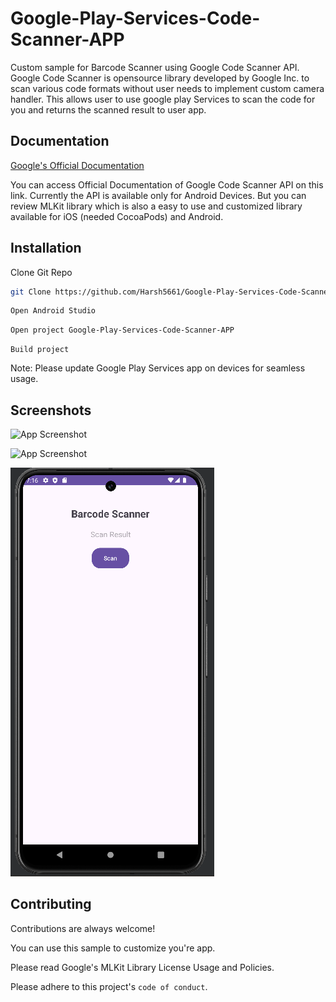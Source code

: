 
# Google-Play-Services-Code-Scanner-APP

Custom sample for Barcode Scanner using Google Code Scanner API. Google Code Scanner is opensource library developed by Google Inc. to scan various code formats without user needs to implement custom camera handler. This allows user to use google play Services to scan the code for you and returns the scanned result to user app.



## Documentation

[Google's Official Documentation](https://developers.google.com/ml-kit/vision/barcode-scanning/code-scanner)

You can access Official Documentation of Google Code Scanner API on this link. Currently the API is available only for Android Devices. But you can review MLKit library which is also a easy to use and customized library available for iOS (needed CocoaPods) and Android.



## Installation

Clone Git Repo

```bash
git Clone https://github.com/Harsh5661/Google-Play-Services-Code-Scanner-APP.git

```
```bash
Open Android Studio
```
```bash
Open project Google-Play-Services-Code-Scanner-APP
```
```
Build project
```

Note: Please update Google Play Services app on devices for seamless usage.
## Screenshots

![App Screenshot](https://developers.google.com/static/ml-kit/images/code_scanner.gif)

![App Screenshot](https://developers.google.com/static/ml-kit/images/auto_zoom.gif)

![Demo Image](https://github.com/Harsh5661/Google-Play-Services-Code-Scanner-APP/raw/main/images/Demo.PNG)

## Contributing

Contributions are always welcome!

You can use this sample to customize you're app.

Please read Google's MLKit Library License Usage and Policies.

Please adhere to this project's `code of conduct`.

